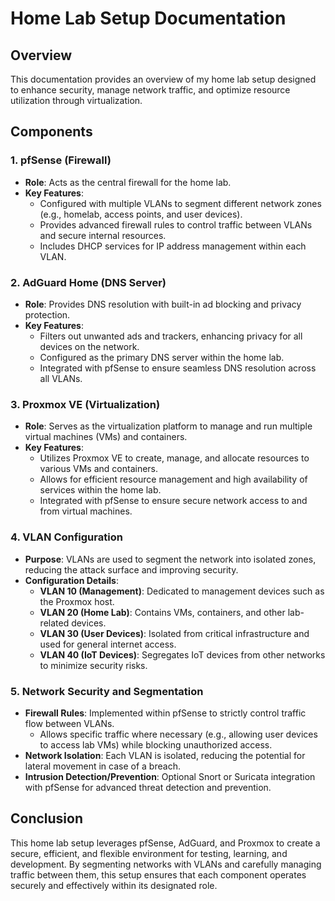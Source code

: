 # Home Lab Setup Documentation

## Overview

This documentation provides an overview of my home lab setup designed to enhance security, manage network traffic, and optimize resource utilization through virtualization.

## Components

### 1. **pfSense (Firewall)**
- **Role**: Acts as the central firewall for the home lab.
- **Key Features**:
  - Configured with multiple VLANs to segment different network zones (e.g., homelab, access points, and user devices).
  - Provides advanced firewall rules to control traffic between VLANs and secure internal resources.
  - Includes DHCP services for IP address management within each VLAN.

### 2. **AdGuard Home (DNS Server)**
- **Role**: Provides DNS resolution with built-in ad blocking and privacy protection.
- **Key Features**:
  - Filters out unwanted ads and trackers, enhancing privacy for all devices on the network.
  - Configured as the primary DNS server within the home lab.
  - Integrated with pfSense to ensure seamless DNS resolution across all VLANs.

### 3. **Proxmox VE (Virtualization)**
- **Role**: Serves as the virtualization platform to manage and run multiple virtual machines (VMs) and containers.
- **Key Features**:
  - Utilizes Proxmox VE to create, manage, and allocate resources to various VMs and containers.
  - Allows for efficient resource management and high availability of services within the home lab.
  - Integrated with pfSense to ensure secure network access to and from virtual machines.

### 4. **VLAN Configuration**
- **Purpose**: VLANs are used to segment the network into isolated zones, reducing the attack surface and improving security.
- **Configuration Details**:
  - **VLAN 10 (Management)**: Dedicated to management devices such as the Proxmox host.
  - **VLAN 20 (Home Lab)**: Contains VMs, containers, and other lab-related devices.
  - **VLAN 30 (User Devices)**: Isolated from critical infrastructure and used for general internet access.
  - **VLAN 40 (IoT Devices)**: Segregates IoT devices from other networks to minimize security risks.

### 5. **Network Security and Segmentation**
- **Firewall Rules**: Implemented within pfSense to strictly control traffic flow between VLANs.
  - Allows specific traffic where necessary (e.g., allowing user devices to access lab VMs) while blocking unauthorized access.
- **Network Isolation**: Each VLAN is isolated, reducing the potential for lateral movement in case of a breach.
- **Intrusion Detection/Prevention**: Optional Snort or Suricata integration with pfSense for advanced threat detection and prevention.

## Conclusion

This home lab setup leverages pfSense, AdGuard, and Proxmox to create a secure, efficient, and flexible environment for testing, learning, and development. By segmenting networks with VLANs and carefully managing traffic between them, this setup ensures that each component operates securely and effectively within its designated role.
